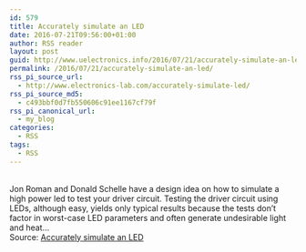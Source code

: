 ```yaml
---
id: 579
title: Accurately simulate an LED
date: 2016-07-21T09:56:00+01:00
author: RSS reader
layout: post
guid: http://www.uelectronics.info/2016/07/21/accurately-simulate-an-led/
permalink: /2016/07/21/accurately-simulate-an-led/
rss_pi_source_url:
  - http://www.electronics-lab.com/accurately-simulate-led/
rss_pi_source_md5:
  - c493bbf0d7fb550606c91ee1167cf79f
rss_pi_canonical_url:
  - my_blog
categories:
  - RSS
tags:
  - RSS
---
```

</p> 

&#13;  
Jon Roman and Donald Schelle have a design idea on how to simulate a high power led to test your driver circuit. Testing the driver circuit using LEDs, although easy, yields only typical results because the tests don’t factor in worst-case LED parameters and often generate undesirable light and heat…&#13;  
Source: <a href="http://www.electronics-lab.com/accurately-simulate-led/" target="_blank">Accurately simulate an LED</a>

</body></html>